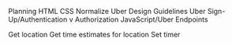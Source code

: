 Planning
HTML
CSS
Normalize
Uber Design Guidelines
Uber Sign-Up/Authentication v Authorization
JavaScript/Uber Endpoints

Get location
Get time estimates for location
Set timer